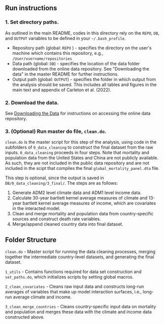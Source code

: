 ## Run instructions

### 1. Set directory paths.
As outlined in the main README, codes in this directory rely on the `REPO`, `DB`, and `OUTPUT` variables to be defined in your `~/.bash_profile`.

- Repository path (global: `REPO` ) - specifies the directory on the user's machine which contains this repository, e.g., `/User/username/repositories`
- Data path (global: `DB`) - specifies the location of the data folder downloaded from the online data repository. See "Downloading the data" in the master README for further instructions. 
- Output path (global: `OUTPUT`) - specifies the folder in which output from the analysis should be saved. This includes all tables and figures in the main text and appendix of Carleton et al. (2022).

### 2. Download the data. 
See [Downloading the Data](addlink) for instructions on accessing the online data repository.
 

### 3. (Optional) Run master do file, `clean.do`. 
`clean.do` is the master script for this step of the analysis, using code in the subfolders of `0_data_cleaning` to construct the final dataset from the raw inputs. `0_data_cleaning` proceeds in four steps. Note that mortality and population data from the United States and China are not publicly available. As such, they are not included in the public data repository and are not included in the scipt that compiles the final `global_mortality_panel.dta` file. 

This step is optional, since the output is saved in `DB/0_data_cleaning/3_final/`. The steps are as follows:

1. Generate ADM2 level climate data and ADM1 level income data.
2. Calculate 30-year bartlett kernel average measures of climate and 13-year bartlett kernel average measures of income, which are covariates in the interacted model.
3. Clean and merge mortality and population data from country-specific sources and construct death rate variables.
4. Merge/append cleaned country data into final dataset.


## Folder Structure

`clean.do` - Master script for running the data cleaning processes, merging together the intermediate country-level datasets, and generating the final dataset.

`1_utils` - Contains functions required for data set construction and `set_paths.do`, which initializes scripts by setting global macros.

`2_clean_covariates` - Cleans raw input data and constructs long-run averages of variables that make up model interaction surfaces, i.e., long-run average climate and income.

`3_clean_merge_countries` - Cleans country-specific input data on mortality and population and merges these data with the climate and income data constructed above.
